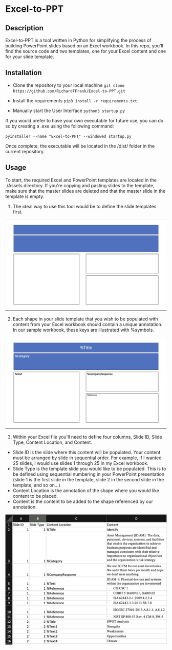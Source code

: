 # Excel-to-PPT

## Description
Excel-to-PPT is a tool written in Python for simplifying the process of building PowerPoint slides based on an Excel workbook. In this repo, you'll find the source code and two templates, one for your Excel content and one for your slide template.

## Installation
- Clone the repository to your local machine
  `git clone https://github.com/RichardFFrank/Excel-to-PPT.git`

- Install the requirements
  `pip3 install -r requirements.txt`

- Manually start the User Interface
  `python3 startup.py`

If you would prefer to have your own executable for future use, you can do so by creating a .exe using the following command:

`pyinstaller --name "Excel-to-PPT" --windowed startup.py`


Once complete, the executable will be located in the /dist/ folder in the current repository. 

## Usage
To start, the required Excel and PowerPoint templates are located in the ./Assets directory. If you're copying and pasting slides to the template, make sure that the master slides are deleted and that the master slide in the template is empty.

1. The ideal way to use this tool would be to define the slide templates first.

![Screenshot of the base template without annotations](./Assets/ScreenshotOfShapeTemplate.png)

2. Each shape in your slide template that you wish to be populated with content from your Excel workbook should contain a unique annotation. In our sample workbook, these keys are illustrated with %symbols.

![Screenshot of the base template with annotations](./Assets/ScreenshotOfShapeAnnotations.png)

3. Within your Excel file you'll need to define four columns, Slide ID, Slide Type, Content Location, and Content.
  - Slide ID is the slide where this content will be populated. Your content must be arranged by slide in sequential order. For example, if I wanted 25 slides, I would use slides 1 through 25 in my Excel workbook.
  - Slide Type is the template slide you would like to be populated. This is to be defined using sequential numbering in your PowerPoint presentation (slide 1 is the first slide in the template, slide 2 in the second slide in the template, and so on...)
  - Content Location is the annotation of the shape where you would like content to be placed.
  - Content is the content to be added to the shape referenced by our annotation.

![Screenshot of the excel template](./Assets/ScreenshotOfExcelTemplate.png)


